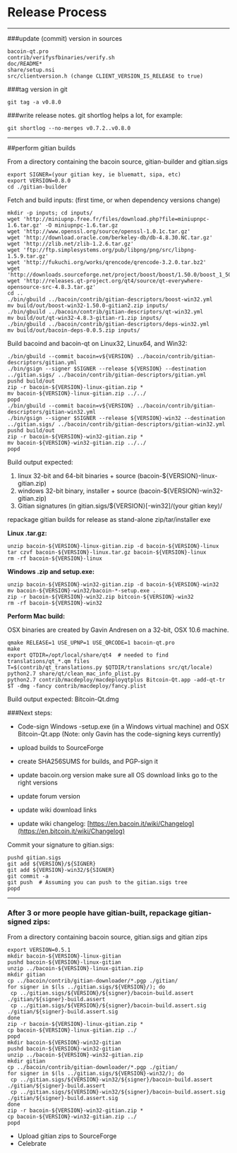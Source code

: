 Release Process
====================

* * *

###update (commit) version in sources


	bacoin-qt.pro
	contrib/verifysfbinaries/verify.sh
	doc/README*
	share/setup.nsi
	src/clientversion.h (change CLIENT_VERSION_IS_RELEASE to true)

###tag version in git

	git tag -a v0.8.0

###write release notes. git shortlog helps a lot, for example:

	git shortlog --no-merges v0.7.2..v0.8.0

* * *

##perform gitian builds

 From a directory containing the bacoin source, gitian-builder and gitian.sigs
  
	export SIGNER=(your gitian key, ie bluematt, sipa, etc)
	export VERSION=0.8.0
	cd ./gitian-builder

 Fetch and build inputs: (first time, or when dependency versions change)

	mkdir -p inputs; cd inputs/
	wget 'http://miniupnp.free.fr/files/download.php?file=miniupnpc-1.6.tar.gz' -O miniupnpc-1.6.tar.gz
	wget 'http://www.openssl.org/source/openssl-1.0.1c.tar.gz'
	wget 'http://download.oracle.com/berkeley-db/db-4.8.30.NC.tar.gz'
	wget 'http://zlib.net/zlib-1.2.6.tar.gz'
	wget 'ftp://ftp.simplesystems.org/pub/libpng/png/src/libpng-1.5.9.tar.gz'
	wget 'http://fukuchi.org/works/qrencode/qrencode-3.2.0.tar.bz2'
	wget 'http://downloads.sourceforge.net/project/boost/boost/1.50.0/boost_1_50_0.tar.bz2'
	wget 'http://releases.qt-project.org/qt4/source/qt-everywhere-opensource-src-4.8.3.tar.gz'
	cd ..
	./bin/gbuild ../bacoin/contrib/gitian-descriptors/boost-win32.yml
	mv build/out/boost-win32-1.50.0-gitian2.zip inputs/
	./bin/gbuild ../bacoin/contrib/gitian-descriptors/qt-win32.yml
	mv build/out/qt-win32-4.8.3-gitian-r1.zip inputs/
	./bin/gbuild ../bacoin/contrib/gitian-descriptors/deps-win32.yml
	mv build/out/bacoin-deps-0.0.5.zip inputs/

 Build bacoind and bacoin-qt on Linux32, Linux64, and Win32:
  
	./bin/gbuild --commit bacoin=v${VERSION} ../bacoin/contrib/gitian-descriptors/gitian.yml
	./bin/gsign --signer $SIGNER --release ${VERSION} --destination ../gitian.sigs/ ../bacoin/contrib/gitian-descriptors/gitian.yml
	pushd build/out
	zip -r bacoin-${VERSION}-linux-gitian.zip *
	mv bacoin-${VERSION}-linux-gitian.zip ../../
	popd
	./bin/gbuild --commit bacoin=v${VERSION} ../bacoin/contrib/gitian-descriptors/gitian-win32.yml
	./bin/gsign --signer $SIGNER --release ${VERSION}-win32 --destination ../gitian.sigs/ ../bacoin/contrib/gitian-descriptors/gitian-win32.yml
	pushd build/out
	zip -r bacoin-${VERSION}-win32-gitian.zip *
	mv bacoin-${VERSION}-win32-gitian.zip ../../
	popd

  Build output expected:

  1. linux 32-bit and 64-bit binaries + source (bacoin-${VERSION}-linux-gitian.zip)
  2. windows 32-bit binary, installer + source (bacoin-${VERSION}-win32-gitian.zip)
  3. Gitian signatures (in gitian.sigs/${VERSION}[-win32]/(your gitian key)/

repackage gitian builds for release as stand-alone zip/tar/installer exe

**Linux .tar.gz:**

	unzip bacoin-${VERSION}-linux-gitian.zip -d bacoin-${VERSION}-linux
	tar czvf bacoin-${VERSION}-linux.tar.gz bacoin-${VERSION}-linux
	rm -rf bacoin-${VERSION}-linux

**Windows .zip and setup.exe:**

	unzip bacoin-${VERSION}-win32-gitian.zip -d bacoin-${VERSION}-win32
	mv bacoin-${VERSION}-win32/bacoin-*-setup.exe .
	zip -r bacoin-${VERSION}-win32.zip bitcoin-${VERSION}-win32
	rm -rf bacoin-${VERSION}-win32

**Perform Mac build:**

  OSX binaries are created by Gavin Andresen on a 32-bit, OSX 10.6 machine.

	qmake RELEASE=1 USE_UPNP=1 USE_QRCODE=1 bacoin-qt.pro
	make
	export QTDIR=/opt/local/share/qt4  # needed to find translations/qt_*.qm files
	T=$(contrib/qt_translations.py $QTDIR/translations src/qt/locale)
	python2.7 share/qt/clean_mac_info_plist.py
	python2.7 contrib/macdeploy/macdeployqtplus Bitcoin-Qt.app -add-qt-tr $T -dmg -fancy contrib/macdeploy/fancy.plist

 Build output expected: Bitcoin-Qt.dmg

###Next steps:

* Code-sign Windows -setup.exe (in a Windows virtual machine) and
  OSX Bitcoin-Qt.app (Note: only Gavin has the code-signing keys currently)

* upload builds to SourceForge

* create SHA256SUMS for builds, and PGP-sign it

* update bacoin.org version
  make sure all OS download links go to the right versions

* update forum version

* update wiki download links

* update wiki changelog: [https://en.bacoin.it/wiki/Changelog](https://en.bitcoin.it/wiki/Changelog)

Commit your signature to gitian.sigs:

	pushd gitian.sigs
	git add ${VERSION}/${SIGNER}
	git add ${VERSION}-win32/${SIGNER}
	git commit -a
	git push  # Assuming you can push to the gitian.sigs tree
	popd

-------------------------------------------------------------------------

### After 3 or more people have gitian-built, repackage gitian-signed zips:

From a directory containing bacoin source, gitian.sigs and gitian zips

	export VERSION=0.5.1
	mkdir bacoin-${VERSION}-linux-gitian
	pushd bacoin-${VERSION}-linux-gitian
	unzip ../bacoin-${VERSION}-linux-gitian.zip
	mkdir gitian
	cp ../bacoin/contrib/gitian-downloader/*.pgp ./gitian/
	for signer in $(ls ../gitian.sigs/${VERSION}/); do
	 cp ../gitian.sigs/${VERSION}/${signer}/bacoin-build.assert ./gitian/${signer}-build.assert
	 cp ../gitian.sigs/${VERSION}/${signer}/bacoin-build.assert.sig ./gitian/${signer}-build.assert.sig
	done
	zip -r bacoin-${VERSION}-linux-gitian.zip *
	cp bacoin-${VERSION}-linux-gitian.zip ../
	popd
	mkdir bacoin-${VERSION}-win32-gitian
	pushd bacoin-${VERSION}-win32-gitian
	unzip ../bacoin-${VERSION}-win32-gitian.zip
	mkdir gitian
	cp ../bacoin/contrib/gitian-downloader/*.pgp ./gitian/
	for signer in $(ls ../gitian.sigs/${VERSION}-win32/); do
	 cp ../gitian.sigs/${VERSION}-win32/${signer}/bacoin-build.assert ./gitian/${signer}-build.assert
	 cp ../gitian.sigs/${VERSION}-win32/${signer}/bacoin-build.assert.sig ./gitian/${signer}-build.assert.sig
	done
	zip -r bacoin-${VERSION}-win32-gitian.zip *
	cp bacoin-${VERSION}-win32-gitian.zip ../
	popd

- Upload gitian zips to SourceForge
- Celebrate 
